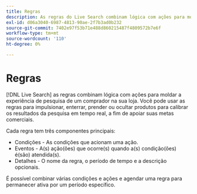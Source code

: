 ```yaml
---
title: Regras
description: As regras do Live Search combinam lógica com ações para moldar a experiência de compra.
exl-id: d06a3040-6987-4813-90ae-2f7b3ad0b232
source-git-commit: 7402e97f53b71e488d860215487f4809572b7e6f
workflow-type: tm+mt
source-wordcount: '110'
ht-degree: 0%

---
```


# Regras

[!DNL Live Search] as regras combinam lógica com ações para moldar a experiência de pesquisa de um comprador na sua loja. Você pode usar as regras para impulsionar, enterrar, prender ou ocultar produtos para calibrar os resultados da pesquisa em tempo real, a fim de apoiar suas metas comerciais.

Cada regra tem três componentes principais:

* Condições - As condições que acionam uma ação.
* Eventos - A(s) ação(ões) que ocorre(s) quando a(s) condição(ões) é(são) atendida(s).
* Detalhes - O nome da regra, o período de tempo e a descrição opcionais.

É possível combinar várias condições e ações e agendar uma regra para permanecer ativa por um período específico.
